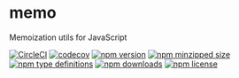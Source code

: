 # memo

Memoization utils for JavaScript

[![CircleCI](https://circleci.com/gh/umidbekkarimov/memo.svg?style=svg)](https://circleci.com/gh/umidbekkarimov/memo)
[![codecov](https://codecov.io/gh/umidbekkarimov/memo/branch/master/graph/badge.svg)](https://codecov.io/gh/umidbekkarimov/memo)
[![npm version](https://img.shields.io/npm/v/create-memo.svg)](https://npmjs.com/create-memo)
[![npm minzipped size](https://img.shields.io/bundlephobia/minzip/create-memo.svg)](https://bundlephobia.com/result?p=create-memo)
[![npm type definitions](https://img.shields.io/npm/types/create-memo.svg)](https://npmjs.com/create-memo)
[![npm downloads](https://img.shields.io/npm/dm/create-memo.svg)](https://npmjs.com/create-memo)
[![npm license](https://img.shields.io/npm/l/create-memo.svg)](https://npmjs.com/create-memo)
